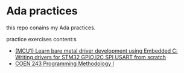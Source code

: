 # Ada practices

this repo conains my Ada practices.

practice exercises content:s
<ul>
    <li>
        <a href="https://www.udemy.com/course/mastering-microcontroller-with-peripheral-driver-development/?ranMID=39197&ranEAID=xLhRGGPIZ24&ranSiteID=xLhRGGPIZ24-oLseZot5eFVo8zsMcRwlsg&LSNPUBID=xLhRGGPIZ24&utm_source=aff-campaign&utm_medium=udemyads">
            (MCU1) Learn bare metal driver development using Embedded C: Writing drivers for STM32 GPIO,I2C,SPI,USART from scratch
        </a>
    </li>
    <li>
        <a href="https://www.concordia.ca/academics/undergraduate/calendar/current/section-71-gina-cody-school-of-engineering-and-computer-science/section-71-60-engineering-course-descriptions.html#3842">
            COEN 243 Programming Methodology I
        </a>
    </li>
</ul>

